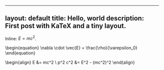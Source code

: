 
---
layout: default
title: Hello, world
description: First post with KaTeX and a tiny layout.
---

Inline: $E = mc^2$.

\begin{equation}
  \nabla \cdot \vec{E} = \frac{\rho}{\varepsilon_0}
\end{equation}

\begin{align}
  E &= mc^2 \\
  p^2 c^2 &= E^2 - (mc^2)^2
\end{align}
